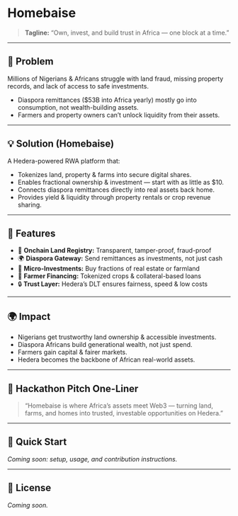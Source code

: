 # Homebaise

> **Tagline:** “Own, invest, and build trust in Africa — one block at a time.”

---

## 🚩 Problem
Millions of Nigerians & Africans struggle with land fraud, missing property records, and lack of access to safe investments.

- Diaspora remittances ($53B into Africa yearly) mostly go into consumption, not wealth-building assets.
- Farmers and property owners can’t unlock liquidity from their assets.

---

## 💡 Solution (Homebaise)
A Hedera-powered RWA platform that:
- Tokenizes land, property & farms into secure digital shares.
- Enables fractional ownership & investment — start with as little as $10.
- Connects diaspora remittances directly into real assets back home.
- Provides yield & liquidity through property rentals or crop revenue sharing.

---

## 🔑 Features
- 📜 **Onchain Land Registry:** Transparent, tamper-proof, fraud-proof
- 🌍 **Diaspora Gateway:** Send remittances as investments, not just cash
- 💸 **Micro-Investments:** Buy fractions of real estate or farmland
- 🌱 **Farmer Financing:** Tokenized crops & collateral-based loans
- 🔒 **Trust Layer:** Hedera’s DLT ensures fairness, speed & low costs

---

## 🌍 Impact
- Nigerians get trustworthy land ownership & accessible investments.
- Diaspora Africans build generational wealth, not just spend.
- Farmers gain capital & fairer markets.
- Hedera becomes the backbone of African real-world assets.

---

## 🎯 Hackathon Pitch One-Liner
> “Homebaise is where Africa’s assets meet Web3 — turning land, farms, and homes into trusted, investable opportunities on Hedera.”

---

## 🚀 Quick Start
_Coming soon: setup, usage, and contribution instructions._

---

## 📄 License
_Coming soon._

